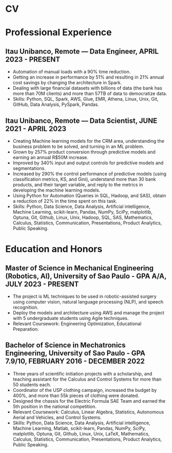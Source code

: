 # CV

# Professional Experience 

## Itau Unibanco, Remote — Data Engineer, APRIL 2023 - PRESENT 

* Automation of manual loads with a 90% time reduction.
* Getting an increase in performance by 51% and resulting in 21% annual cost savings by changing the architecture in Spark.
* Dealing with large financial datasets with billions of data (the bank has more than 70M clients) and more than 57TB of data to democratize data.
* Skills: Python, SQL, Spark, AWS, Glue, EMR, Athena, Linux, Unix, Git, GitHub, Data Analysis, PySpark, Pandas.

## Itau Unibanco, Remote — Data Scientist, JUNE 2021 - APRIL 2023
* Creating Machine learning models for the CRM area, understanding the business problem to be solved, and turning in an ML problem.
* Grown by 257% product conversion through predictive models and earning an annual R$50M increase.
* Improved by 340% input and output controls for predictive models and segmentations. 
* Increased by 290% the control performance of predictive models (using classification metrics, KS, and Gini), understand more than 30 bank products, and their target variable, and reply to the metrics in developing the machine learning models.
* Using Python for Automation (Queries in SQL, Hadoop, and SAS), obtain a reduction of 22% in the time spent on this task.
* Skills: Python, Data Science, Data Analysis, Artificial intelligence, Machine Learning, scikit-learn, Pandas, NumPy, SciPy, matplotlib, Optuna, Git, Github, Linux, Unix, Hadoop, SQL, SAS, Mathematics, Calculus, Statistics, Communication, Presentations, Product Analytics, Public Speaking.

# Education and Honors
## Master of Science in Mechanical Engineering (Robotics, AI), University of Sao Paulo - GPA A/A, JULY 2023 - PRESENT
* The project is ML techniques to be used in robotic-assisted surgery using computer vision, natural language processing (NLP), and speech recognition.
* Deploy the models and architecture using AWS and manage the project with 5 undergraduate students using Agile techniques.
* Relevant Coursework: Engineering Optimization, Educational Preparation.

## Bachelor of Science in Mechatronics Engineering, University of Sao Paulo - GPA 7.9/10, FEBRUARY 2016 - DECEMBER 2022
* Three years of scientific initiation projects with a scholarship, and teaching assistant for the Calculus and Control Systems for more than 50 students each.
* Coordinator of the USP clothing campaign, increased the budget by 400%, and more than 55k pieces of clothing were donated.
* Designed the chassis for the Electric Formula SAE Team and earned the 5th position in the national competition.
* Relevant Coursework: Calculus, Linear Algebra, Statistics, Autonomous Aerial and Vehicles, and Control Systems.
* Skills: Python, Data Science, Data Analysis, Artificial intelligence, Machine Learning, Matlab, scikit-learn, Pandas, NumPy, SciPy, matplotlib, Optuna, Git, Github, Linux, Unix, LaTeX, Mathematics, Calculus, Statistics, Communication, Presentations, Product Analytics, Public Speaking.
